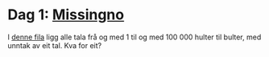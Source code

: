 # Dag 1: [Missingno]()

I [denne fila](numbers.txt) ligg alle tala frå og med 1 til og med 100 000 hulter til bulter, med unntak av eit tal. Kva for eit?
